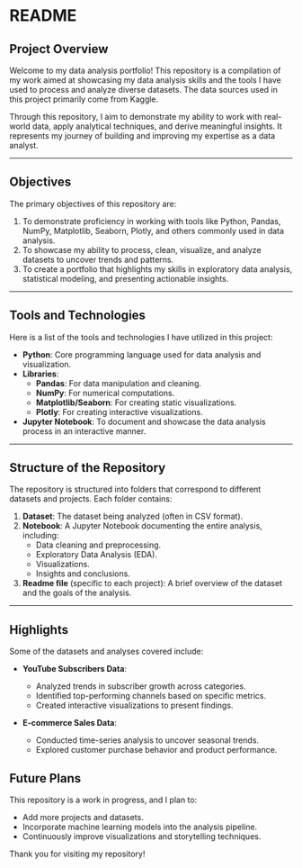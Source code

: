 # README

## **Project Overview**

Welcome to my data analysis portfolio! This repository is a compilation of my work aimed at showcasing my data analysis skills and the tools I have used to process and analyze diverse datasets. The data sources used in this project primarily come from Kaggle.

Through this repository, I aim to demonstrate my ability to work with real-world data, apply analytical techniques, and derive meaningful insights. It represents my journey of building and improving my expertise as a data analyst.

---

## **Objectives**

The primary objectives of this repository are:

1. To demonstrate proficiency in working with tools like Python, Pandas, NumPy, Matplotlib, Seaborn, Plotly, and others commonly used in data analysis.
2. To showcase my ability to process, clean, visualize, and analyze datasets to uncover trends and patterns.
3. To create a portfolio that highlights my skills in exploratory data analysis, statistical modeling, and presenting actionable insights.

---

## **Tools and Technologies**

Here is a list of the tools and technologies I have utilized in this project:

- **Python**: Core programming language used for data analysis and visualization.
- **Libraries**:
  - **Pandas**: For data manipulation and cleaning.
  - **NumPy**: For numerical computations.
  - **Matplotlib/Seaborn**: For creating static visualizations.
  - **Plotly**: For creating interactive visualizations.
- **Jupyter Notebook**: To document and showcase the data analysis process in an interactive manner.

---

## **Structure of the Repository**

The repository is structured into folders that correspond to different datasets and projects. Each folder contains:

1. **Dataset**: The dataset being analyzed (often in CSV format).
2. **Notebook**: A Jupyter Notebook documenting the entire analysis, including:
   - Data cleaning and preprocessing.
   - Exploratory Data Analysis (EDA).
   - Visualizations.
   - Insights and conclusions.
3. **Readme file** (specific to each project): A brief overview of the dataset and the goals of the analysis.

---

## **Highlights**

Some of the datasets and analyses covered include:

- **YouTube Subscribers Data**:
  - Analyzed trends in subscriber growth across categories.
  - Identified top-performing channels based on specific metrics.
  - Created interactive visualizations to present findings.

- **E-commerce Sales Data**:
  - Conducted time-series analysis to uncover seasonal trends.
  - Explored customer purchase behavior and product performance.


## **Future Plans**

This repository is a work in progress, and I plan to:

- Add more projects and datasets.
- Incorporate machine learning models into the analysis pipeline.
- Continuously improve visualizations and storytelling techniques.

Thank you for visiting my repository!

